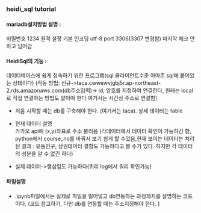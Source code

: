 ### heidi_sql tutorial

#### mariadb설치방법 설명 : 
비밀번호 1234
원격 설정
기본 인코딩 utf-8
port 3306(3307 변경함)
마지막 체크 안하고 넘어감

#### HeidiSql의 기능 : 
데이터베이스에 쉽게 접속하기 위한 프로그램(sql 클라이언트수준
아마존 sql에 붙어있는 상태이다)
(작동 방법:
신규->taca.cwwewvjgbj5r.ap-northeast-2.rds.amazonaws.com(db주소입력)->
id, 암호를 지정하여 연결한다, 원래는 local로 직접 연결하는 방법도 알아야 한다
여기서는 시간상 주소로 연결함)
- 처음 시작할 때는 db를 구축해야 한다. (여기서는 taca). 상세 데이터는 table
- 현재 데이터 설명  
카카오 api에 (x,y)좌표로 주소 불러옴
(각데이터에서 데이터 확인이 가능하긴 함, python에서 course_no를
바꿔서 보기 쉽게 할 수있음,현재 보이는 데이터는 처리된 결과
: 유동인구, 상권데이터 결합도 가능하다고 
볼 수가 있다. 하지만 각 데이터의 성분을 알 수 없긴 하다)


- 실제 데이터->행삽입도 가능하다(퀴리 log에서 쿼리 확인가능)

#### 파일설명
- .ipynb파일에서는 실제로 파일을 밀어넣고 db연동하는 과정까지를 설명하는 코드이다. (코드 참고하기, 다만 db를 연동할 때는 주소지정해야 한다. )